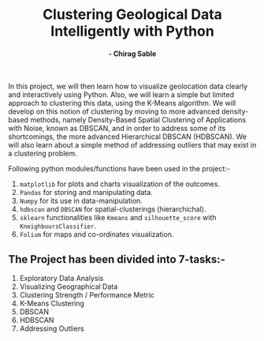 <h1 align='center'> Clustering Geological Data Intelligently with Python</h1>
<h4 align='center'>- Chirag Sable</h4><br>

In this project, we will then learn how to visualize geolocation data clearly and interactively using Python. Also, we will learn a simple but limited approach to clustering this data, using the K-Means algorithm. We will develop on this notion of clustering by moving to more advanced density-based methods, namely Density-Based Spatial Clustering of Applications with Noise, known as DBSCAN, and in order to address some of its shortcomings, the more advanced Hierarchical DBSCAN (HDBSCAN). We will also learn about a simple method of addressing outliers that may exist in a clustering problem.

Following python modules/functions have been used in the project:-
1. `matplotlib` for plots and charts visualization of the outcomes.
2. `Pandas` for storing and manipulating data.
3. `Numpy` for its use in data-manipulation.
4. `hdbscan` and `DBSCAN` for spatial-clusterings (hierarchichal).
5. `sklearn` functionalities like `Kmeans` and `silhouette_score` with `KneighboursClassifier`.
6. `Folium` for maps and co-ordinates visualization.

<h2>The Project has been divided into 7-tasks:- </h2>

1. Exploratory Data Analysis
2. Visualizing Geographical Data
3. Clustering Strength / Performance Metric
4. K-Means Clustering
5. DBSCAN
6. HDBSCAN
7. Addressing Outliers

